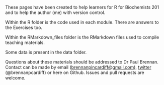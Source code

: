 These pages have been created to help learners for R for Biochemists 201 
and to help the author (me) with version control. 

Within the R folder is the code used in each module. There are answers to the
Exercises too. 

Within the RMarkdown_files folder is the RMarkdown files used to compile
teaching materials. 

Some data is present in the data folder. 

Questions about these materials should be addressed to Dr Paul Brennan. 
Contact can be made by email (brennanpincardiff@gmail.com), 
[twitter](https://twitter.com/brennanpcardiff) (@brennanpcardiff) 
or here on Github. Issues and pull requests are welcome.  
